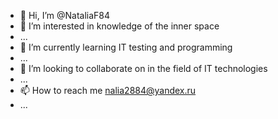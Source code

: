 - 👋 Hi, I’m @NataliaF84
- 👀 I’m interested in knowledge of the inner space
- ...
- 🌱 I’m currently learning IT testing and programming
- ...
- 💞️ I’m looking to collaborate on in the field of IT technologies
- ...
- 📫 How to reach me nalia2884@yandex.ru
- ...
<!---
NataliaF84/NataliaF84 is a ✨ special ✨ repository because its `README.md` (this file) appears on your GitHub profile.
You can click the Preview link to take a look at your changes.
--->
